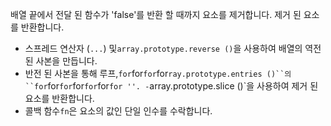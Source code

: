 배열 끝에서 전달 된 함수가 'false'를 반환 할 때까지 요소를 제거합니다.
제거 된 요소를 반환합니다.

- 스프레드 연산자 (`...`) 및`array.prototype.reverse ()`을 사용하여 배열의 역전 된 사본을 만듭니다.
- 반전 된 사본을 통해 루프,`for`for`for`for`ray.prototype.entries ()``의``for`for`for`for`for`for`for ''.
-`array.prototype.slice ()`을 사용하여 제거 된 요소를 반환합니다.
- 콜백 함수`fn`은 요소의 값인 단일 인수를 수락합니다.